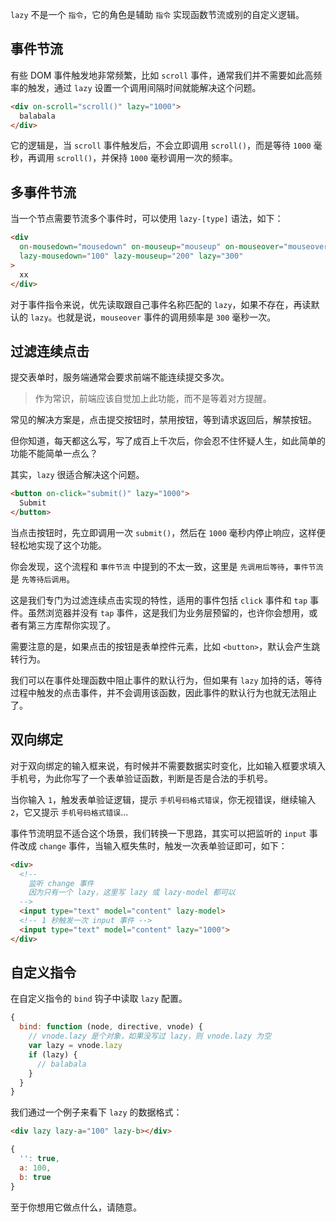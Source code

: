 `lazy` 不是一个 `指令`，它的角色是辅助 `指令` 实现函数节流或别的自定义逻辑。

## 事件节流

有些 DOM 事件触发地非常频繁，比如 `scroll` 事件，通常我们并不需要如此高频率的触发，通过 `lazy` 设置一个调用间隔时间就能解决这个问题。

```html
<div on-scroll="scroll()" lazy="1000">
  balabala
</div>
```

它的逻辑是，当 `scroll` 事件触发后，不会立即调用 `scroll()`，而是等待 `1000` 毫秒，再调用 `scroll()`，并保持 `1000` 毫秒调用一次的频率。

## 多事件节流

当一个节点需要节流多个事件时，可以使用 `lazy-[type]` 语法，如下：

```html
<div
  on-mousedown="mousedown" on-mouseup="mouseup" on-mouseover="mouseover"
  lazy-mousedown="100" lazy-mouseup="200" lazy="300"
>
  xx
</div>
```

对于事件指令来说，优先读取跟自己事件名称匹配的 `lazy`，如果不存在，再读默认的 `lazy`。也就是说，`mouseover` 事件的调用频率是 `300` 毫秒一次。

## 过滤连续点击

提交表单时，服务端通常会要求前端不能连续提交多次。

> 作为常识，前端应该自觉加上此功能，而不是等着对方提醒。

常见的解决方案是，点击提交按钮时，禁用按钮，等到请求返回后，解禁按钮。

但你知道，每天都这么写，写了成百上千次后，你会忍不住怀疑人生，如此简单的功能不能简单一点么？

其实，`lazy` 很适合解决这个问题。

```html
<button on-click="submit()" lazy="1000">
  Submit
</button>
```

当点击按钮时，先立即调用一次 `submit()`，然后在 `1000` 毫秒内停止响应，这样便轻松地实现了这个功能。

你会发现，这个流程和 `事件节流` 中提到的不太一致，这里是 `先调用后等待`，`事件节流` 是 `先等待后调用`。

这是我们专门为过滤连续点击实现的特性，适用的事件包括 `click` 事件和 `tap` 事件。虽然浏览器并没有 `tap` 事件，这是我们为业务层预留的，也许你会想用，或者有第三方库帮你实现了。

需要注意的是，如果点击的按钮是表单控件元素，比如 `<button>`，默认会产生跳转行为。

我们可以在事件处理函数中阻止事件的默认行为，但如果有 `lazy` 加持的话，等待过程中触发的点击事件，并不会调用该函数，因此事件的默认行为也就无法阻止了。

## 双向绑定

对于双向绑定的输入框来说，有时候并不需要数据实时变化，比如输入框要求填入手机号，为此你写了一个表单验证函数，判断是否是合法的手机号。

当你输入 `1`，触发表单验证逻辑，提示 `手机号码格式错误`，你无视错误，继续输入 `2`，它又提示 `手机号码格式错误`...

事件节流明显不适合这个场景，我们转换一下思路，其实可以把监听的 `input` 事件改成 `change` 事件，当输入框失焦时，触发一次表单验证即可，如下：

```html
<div>
  <!--
    监听 change 事件
    因为只有一个 lazy，这里写 lazy 或 lazy-model 都可以
  -->
  <input type="text" model="content" lazy-model>
  <!-- 1 秒触发一次 input 事件 -->
  <input type="text" model="content" lazy="1000">
</div>
```

## 自定义指令

在自定义指令的 `bind` 钩子中读取 `lazy` 配置。

```js
{
  bind: function (node, directive, vnode) {
    // vnode.lazy 是个对象，如果没写过 lazy，则 vnode.lazy 为空
    var lazy = vnode.lazy
    if (lazy) {
      // balabala
    }
  }
}
```

我们通过一个例子来看下 `lazy` 的数据格式：

```html
<div lazy lazy-a="100" lazy-b></div>
```

```js
{
  '': true,
  a: 100,
  b: true
}
```

至于你想用它做点什么，请随意。